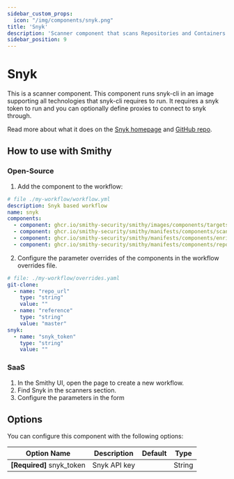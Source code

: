 ```yaml
---
sidebar_custom_props:
  icon: "/img/components/snyk.png"
title: 'Snyk'
description: 'Scanner component that scans Repositories and Containers with Snyk.'
sidebar_position: 9
---
```


# Snyk

This is a scanner component.
This component runs snyk-cli in an image supporting all technologies that
snyk-cli requires to run.
It requires a snyk token to run and you can optionally define proxies to connect
to snyk through.

Read more about what it does on the [Snyk homepage](https://snyk.io/)
and [GitHub repo](https://github.com/snyk/snyk-cli).

## How to use with Smithy

### Open-Source

1. Add the component to the workflow:

```yaml
# file ./my-workflow/workflow.yml
description: Snyk based workflow
name: snyk
components:
  - component: ghcr.io/smithy-security/smithy/images/components/targets/git-clone:v1.3.2
  - component: ghcr.io/smithy-security/smithy/manifests/components/scanners/snyk:v0.1.1
  - component: ghcr.io/smithy-security/smithy/manifests/components/enrichers/custom-annotation:v0.1.1
  - component: ghcr.io/smithy-security/smithy/manifests/components/reporters/json-logger:v1.0.1

```

2. Configure the parameter overrides of the components in the workflow overrides
   file.

```yaml
# file: ./my-workflow/overrides.yaml
git-clone:
  - name: "repo_url"
    type: "string"
    value: ""
  - name: "reference"
    type: "string"
    value: "master"
snyk:
  - name: "snyk_token"
    type: "string"
    value: ""

```

### SaaS

1. In the Smithy UI, open the page to create a new workflow.
2. Find Snyk in the scanners section.
3. Configure the parameters in the form

## Options

You can configure this component with the following options:

| Option Name               | Description  | Default | Type   |
|---------------------------|--------------|---------|--------|
| **[Required]** snyk_token | Snyk API key |         | String |
